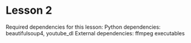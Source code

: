 # Lesson 2

Required dependencies for this lesson:
Python dependencies: beautifulsoup4, youtube_dl
External dependencies: ffmpeg executables
